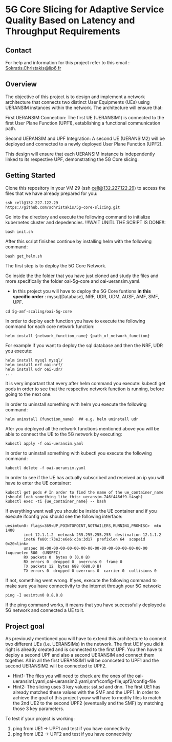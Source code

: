 # 5G Core Slicing for Adaptive Service Quality Based on Latency and Throughput Requirements

## Contact

For help and information for this project refer to this email : Sokratis.Christakis@lip6.fr 

## Overview

The objective of this project is to design and implement a network architecture that connects two distinct User Equipments (UEs) using UERANSIM instances within the network. The architecture will ensure that:

First UERANSIM Connection:
The first UE (UERANSIM1) is connected to the first User Plane Function (UPF1), establishing a functional communication path.

Second UERANSIM and UPF Integration:
A second UE (UERANSIM2) will be deployed and connected to a newly deployed  User Plane Function (UPF2).

This design will ensure that each UERANSIM instance is independently linked to its respective UPF, demonstrating the 5G Core slicing.

## Getting Started

Clone this repository in your VM 29 (ssh cell@132.227.122.29) to access the files that we have already prepared for you:
```
ssh cell@132.227.122.29
https://github.com/schristakis/5g-core-slicing.git
```
Go into the directory and execute the following command to initialize kubernetes cluster and depedencies. !!!WAIT UNITL THE SCRIPT IS DONE!!:
```
bash init.sh
```
After this script finishes continue by installing helm with the following command:
```
bash get_helm.sh
```



The first step is to deploy the 5G Core Network.



Go inside the the folder that you have just cloned and study the files and more specifically the folder oai-5g-core and oai-ueransim.yaml.

- In this project you will have to deploy the 5G Core funtions **in this specific order** : mysql(Database), NRF, UDR, UDM, AUSF, AMF, SMF, UPF.


```
cd 5g-amf-scaling/oai-5g-core
```
In order to deploy each function you have to execute the following command for each core network function:

```
helm install {network_function_name} {path_of_network_function}
```
For example if you want to deploy the sql database  and then the NRF, UDR you execute:

```
helm install mysql mysql/
helm install nrf oai-nrf/
helm install udr oai-udr/
...
```
It is very important that every after helm command you execute: kubectl get pods in order to see that the respective network function is running, before going to the next one.

In order to uninstall something with helm you execute the following command:
```
helm uninstall {function_name}  ## e.g. helm uninstall udr
```


Afer you deployed all the network functions mentioned above you will be able to connect the UE to the 5G network by executing:

```
kubectl apply -f oai-ueransim.yaml
```

In order to uninstall something with kubectl you execute the following command:
```
kubectl delete -f oai-ueransim.yaml 
```


In order to see if the UE has actually subscribed and received an ip you will have to enter the UE container:

```
kubectl get pods # In order to find the name of the ue_container_name (should look something like this: ueransim-746f446df9-t4sgh)
kubectl exec -ti {ue_container_name} -- bash
```

If everything went well you should be inside the UE container and if you execute ifconfig you should see the following interface:
```
uesimtun0: flags=369<UP,POINTOPOINT,NOTRAILERS,RUNNING,PROMISC>  mtu 1400
        inet 12.1.1.2  netmask 255.255.255.255  destination 12.1.1.2
        inet6 fe80::73e2:e6e6:c3a:3d17  prefixlen 64  scopeid 0x20<link>
        unspec 00-00-00-00-00-00-00-00-00-00-00-00-00-00-00-00  txqueuelen 500  (UNSPEC)
        RX packets 0  bytes 0 (0.0 B)
        RX errors 0  dropped 0  overruns 0  frame 0
        TX packets 12  bytes 688 (688.0 B)
        TX errors 0  dropped 0 overruns 0  carrier 0  collisions 0
```

If not, something went wrong. If yes, execute the following command to make sure you have connectivity to the internet through your 5G network:
```
ping -I uesimtun0 8.8.8.8
```


If the ping command works, it means that you have successfully deployed a 5G network and connected a UE to it.


## Project goal

As previously mentioned you will have to extend this architecture to connect two different  UEs (i.e. UERANSIMs) in the network. The first UE if you did it right is already created and is connected to the first UPF. You then have to deploy a second UPF and also a second UERANSIM and connect them together. All in all the first UERANSIM1 will be connceted to UPF1 and the second UERANSIM2 will be connected to UPF2.

- Hint1: The files you will need to check are the ones of the oai-ueransim1.yaml,oai-ueransim2.yaml,smf/config-file,upf2/config-file
- Hint2: The slicing uses 3 key values: sst,sd and dnn. The first UE1 has already matched these values with the SMF and the UPF1. In order to achieve the goal of this project youw will have to modify files to match the 2nd UE2 to the second UPF2 (eventually and the SMF) by matching those 3 key parameters.

To test if your project is working:
1) ping from UE1 -> UPF1 and test if you have connectivity
2) ping from UE2 -> UPF2 and test if you have connectivity
